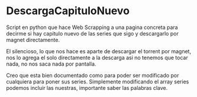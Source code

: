 # DescargaCapituloNuevo
Script en python que hace Web Scrapping a una pagina concreta para decirme si hay capitulo nuevo de las series que sigo y descargarlo por magnet directamente.

El silencioso, lo que nos hace es aparte de descargar el torrent por magnet, nos lo agrega el solo directamente a la descarga asi no tenemos que tocar nada, no nos saca nada por pantalla.

Creo que esta bien documentado como para poder ser modificado por cualquiera para poner sus series.
Simplemente modificando el array series podemos incluir las nuestras, importante saber las palabras clave.

